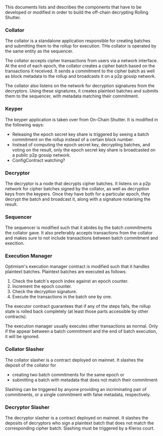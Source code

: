 This documents lists and describes the components that have to be developed or
modified in order to build the off-chain decrypting Rolling Shutter.

### Collator

The collator is a standalone application responsible for creating batches and
submitting them to the rollup for execution. THe collator is operated by the
same entity as the sequencer.

The collator accepts cipher transactions from users via a network interface. At
the end of each epoch, the collator creates a cipher batch based on the
transactions it received. It sends a commitment to the cipher batch as well as
block metadata to the rollup and broadcasts it on a p2p gossip network.

The collator also listens on the network for decryption signatures from the
decryptors. Using these signatures, it creates plaintext batches and submits
them to the sequencer, with metadata matching their commitment.

### Keyper

The keyper application is taken over from On-Chain Shutter. It is modified in
the following ways:

- Releasing the epoch secret key share is triggered by seeing a batch commitment
  on the rollup instead of a certain block number.
- Instead of computing the epoch secret key, decrypting batches, and voting on
  the result, only the epoch secret key share is broadcasted on a public p2p
  gossip network.
- ConfigContract watching?

### Decryptor

The decryptor is a node that decrypts cipher batches. It listens on a p2p
network for cipher batches signed by the collator, as well as decryption keys
from the keypers. Once they have both for a particular epoch, they decrypt the
batch and broadcast it, along with a signature notarising the result.

### Sequencer

The sequencer is modified such that it abides by the batch commitments the
collator gave. It also preferably accepts transactions from the collator and
makes sure to not include transactions between batch commitment and execition.

### Execution Manager

Optimism's execution manager contract is modified such that it handles plaintext
batches. Plaintext batches are executed as follows:

1. Check the batch's epoch index against an epoch counter.
2. Increment the epoch counter.
3. Check the decryption signature.
4. Execute the transactions in the batch one by one.

The executor contract guarantees that if any of the steps fails, the rollup
state is rolled back completely (at least those parts accessible by other
contracts).

The execution manager usually executes other transactions as normal. Only if the
appear between a batch commitment and the end of batch execution, it will be
ignored.

### Collator Slasher

The collator slasher is a contract deployed on mainnet. It slashes the deposit
of the collator for

- creating two batch commitments for the same epoch or
- submitting a batch with metadata that does not match their commitment

Slashing can be triggered by anyone providing an incriminating pair of
commitments, or a single commitment with false metadata, respectively.

### Decryptor Slasher

The decryptor slasher is a contract deployed on mainnet. It slashes the deposits
of decryptors who sign a plaintext batch that does not match the corresponding
cipher batch. Slashing must be triggered by a Kleros court.
